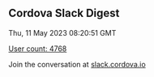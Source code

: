 ## Cordova Slack Digest
Thu, 11 May 2023 08:20:51 GMT

[User count: 4768](https://cordova.slack.com/)


Join the conversation at [slack.cordova.io](http://slack.cordova.io/)
